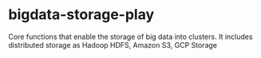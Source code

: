 # bigdata-storage-play
Core functions that enable the storage of big data into clusters. It includes distributed storage as Hadoop HDFS,  Amazon S3, GCP Storage
